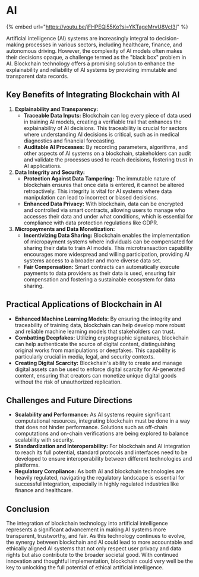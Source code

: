 # AI

{% embed url="https://youtu.be/jFHPEQi55Ko?si=YKTageMrvU8VcI3I" %}

Artificial intelligence (AI) systems are increasingly integral to decision-making processes in various sectors, including healthcare, finance, and autonomous driving. However, the complexity of AI models often makes their decisions opaque, a challenge termed as the "black box" problem in AI. Blockchain technology offers a promising solution to enhance the explainability and reliability of AI systems by providing immutable and transparent data records.

## **Key Benefits of Integrating Blockchain with AI**

1. **Explainability and Transparency:**
   * **Traceable Data Inputs:** Blockchain can log every piece of data used in training AI models, creating a verifiable trail that enhances the explainability of AI decisions. This traceability is crucial for sectors where understanding AI decisions is critical, such as in medical diagnostics and financial forecasting.
   * **Auditable AI Processes:** By recording parameters, algorithms, and other aspects of AI systems on a blockchain, stakeholders can audit and validate the processes used to reach decisions, fostering trust in AI applications.
2. **Data Integrity and Security:**
   * **Protection Against Data Tampering:** The immutable nature of blockchain ensures that once data is entered, it cannot be altered retroactively. This integrity is vital for AI systems where data manipulation can lead to incorrect or biased decisions.
   * **Enhanced Data Privacy:** With blockchain, data can be encrypted and controlled via smart contracts, allowing users to manage who accesses their data and under what conditions, which is essential for compliance with data protection regulations like GDPR.
3. **Micropayments and Data Monetization:**
   * **Incentivizing Data Sharing:** Blockchain enables the implementation of micropayment systems where individuals can be compensated for sharing their data to train AI models. This microtransaction capability encourages more widespread and willing participation, providing AI systems access to a broader and more diverse data set.
   * **Fair Compensation:** Smart contracts can automatically execute payments to data providers as their data is used, ensuring fair compensation and fostering a sustainable ecosystem for data sharing.

## **Practical Applications of Blockchain in AI**

* **Enhanced Machine Learning Models:** By ensuring the integrity and traceability of training data, blockchain can help develop more robust and reliable machine learning models that stakeholders can trust.
* **Combatting Deepfakes:** Utilizing cryptographic signatures, blockchain can help authenticate the source of digital content, distinguishing original works from manipulations or deepfakes. This capability is particularly crucial in media, legal, and security contexts.
* **Creating Digital Scarcity:** Blockchain's ability to create and manage digital assets can be used to enforce digital scarcity for AI-generated content, ensuring that creators can monetize unique digital goods without the risk of unauthorized replication.

## **Challenges and Future Directions**

* **Scalability and Performance:** As AI systems require significant computational resources, integrating blockchain must be done in a way that does not hinder performance. Solutions such as off-chain computations and on-chain verifications are being explored to balance scalability with security.
* **Standardization and Interoperability:** For blockchain and AI integration to reach its full potential, standard protocols and interfaces need to be developed to ensure interoperability between different technologies and platforms.
* **Regulatory Compliance:** As both AI and blockchain technologies are heavily regulated, navigating the regulatory landscape is essential for successful integration, especially in highly regulated industries like finance and healthcare.

## **Conclusion**

The integration of blockchain technology into artificial intelligence represents a significant advancement in making AI systems more transparent, trustworthy, and fair. As this technology continues to evolve, the synergy between blockchain and AI could lead to more accountable and ethically aligned AI systems that not only respect user privacy and data rights but also contribute to the broader societal good. With continued innovation and thoughtful implementation, blockchain could very well be the key to unlocking the full potential of ethical artificial intelligence.
